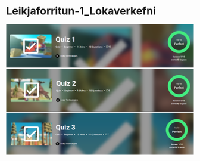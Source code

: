 # Leikjaforritun-1_Lokaverkefni
![Quis 1](Images/Leikjaforritun_quis1.PNG)
![Quis 2](Images/Leikjaforritun_quis2.PNG)
![Quis 3](Images/Leikjaforritun_quis3.PNG)
